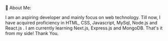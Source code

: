 💫 About Me:

I am an aspiring developer and mainly focus on web technology. Till now, I have acquired proficiency in HTML, CSS, Javascript, MySql, Node.js and React.js . I am currently learning Next.js, Express.js and MongoDB. That's it from my side! Thank You.
